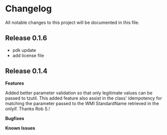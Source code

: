 # Changelog

All notable changes to this project will be documented in this file.

## Release 0.1.6
- pdk update
- add license file

## Release 0.1.4

**Features**

Added better parameter validation so that only legitimate values can be passed to tzutil. This added feature also assist in the class' idempotency for matching the parameter passed to the WMI StandardName retrieved in the onlyif. Thanks Rob S.!

**Bugfixes**

**Known Issues**
